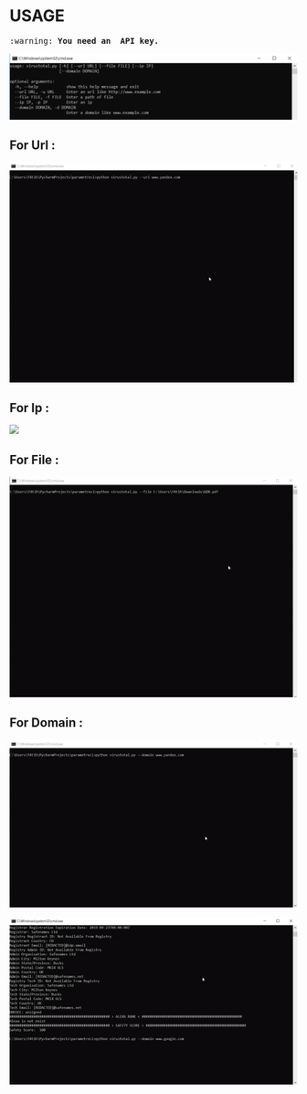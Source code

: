 # USAGE

<pre>:warning: <b>You need an  API key.</b></pre>

![image](usage.png)

## For Url :

![](url.gif)

## For Ip :

![](ip.gif)

## For File :

![](file.gif)

## For Domain :

![](domain.gif)

![](domain2.gif)










